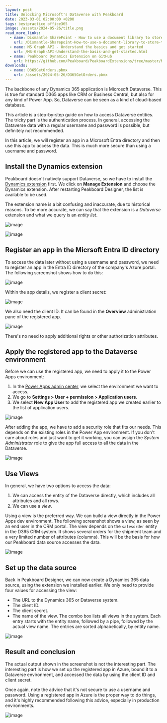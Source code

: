 ```yaml
---
layout: post
title: Unlocking Microsoft's Dataverse with Peakboard
date: 2023-03-01 02:00:00 +0200
tags: bestpractice office365
image: /assets/2024-05-26/title.png
read_more_links:
  - name: Dismantle SharePoint - How to use a document library to store technical drawings and download them in Peakboard dynamically
    url: /Dismantle-Sharepoint-How-to-use-a-document-library-to-store-techical-drawings-and-download-them-to-Peakboard-dynamically.html
  - name: MS Graph API - Understand the basics and get started
    url: /MS-Graph-API-Understand-the-basis-and-get-started.html
  - name: Peakboard Dynamics Extension on GitHub
    url: https://github.com/Peakboard/PeakboardExtensions/tree/master/MicrosoftDynamics365
downloads:
  - name: D365GetOrders.pbmx
    url: /assets/2024-05-26/D365GetOrders.pbmx
---
```

The backbone of any Dynamics 365 application is Microsoft Dataverse. This is true for standard D365 apps like CRM or Business Central, but also for any kind of Power App. So, Dataverse can be seen as a kind of cloud-based database. 

This article is a step-by-step guide on how to access Dataverse entities. The tricky part is the authentication process. In general, accessing the Dataverse data with a regular username and password is possible, but definitely not recommended.

In this article, we will register an app in a Microsoft Entra directory and then use this app to access the data. This is much more secure than using a username and password.

## Install the Dynamics extension

Peakboard doesn't natively support Dataverse, so we have to install the [Dynamics extension](https://templates.peakboard.com/extensions/Microsoft-Dynamics-365/en) first. We click on **Manage Extension** and choose the Dynamics extension. After restarting Peakboard Designer, the list is available to be used.

The extension name is a bit confusing and inaccurate, due to historical reasons. To be more accurate, we can say that the extension is a *Dataverse* extension and what we query is an *entity list*.

![image](/assets/2024-05-26/010.png)

![image](/assets/2024-05-26/020.png)

## Register an app in the Micrsoft Entra ID directory

To access the data later without using a username and password, we need to register an app in the Entra ID directory of the company's Azure portal. The following screenshot shows how to do this:

![image](/assets/2024-05-26/030.png)

Within the app details, we register a client secret:

![image](/assets/2024-05-26/040.png)

 We also need the client ID. It can be found in the **Overview** administration pane of the registered app.

![image](/assets/2024-05-26/050.png)

There's no need to apply additional rights or other authorization attributes.

## Apply the registered app to the Dataverse environment

Before we can use the registered app, we need to apply it to the Power Apps environment:

1. In the [Power Apps admin center](https://admin.powerplatform.microsoft.com/), we select the environment we want to access.
2. We go to **Settings > User + permission > Application users**.
3. We select **New App User** to add the registered app we created earlier to the list of application users.

![image](/assets/2024-05-26/055.png)

After adding the app, we have to add a security role that fits our needs. This depends on the existing roles in the Power App environment. If you don't care about roles and just want to get it working, you can assign the *System Administrator* role to give the app full access to all the data in the Dataverse.

![image](/assets/2024-05-26/060.png)

## Use Views

In general, we have two options to access the data:

1. We can access the entity of the Dataverse directly, which includes all attributes and all rows.
2. We can use a *view*.

Using a view is the preferred way. We can build a view directly in the Power Apps dev environment. The following screenshot shows a view, as seen by an end user in the CRM portal. The view depends on the `salesorder` entity in the D365 CRM system. It shows several orders for the shipment team and a very limited number of attributes (columns). This will be the basis for how our Peakboard data source accesses the data.

![image](/assets/2024-05-26/070.png)

## Set up the data source

Back in Peakboard Designer, we can now create a Dynamics 365 data source, using the extension we installed earlier. We only need to provide four values for accessing the view:

* The URL to the Dynamics 365 or Dataverse system.
* The client ID.
* The client secret.
* The name of the view. The combo box lists all views in the system. Each entry starts with the entity name, followed by a pipe, followed by the actual view name. The entries are sorted alphabetically, by entity name.

![image](/assets/2024-05-26/080.png)


## Result and conclusion

The actual output shown in the screenshot is not the interesting part. The interesting part is how we set up the registered app in Azure, bound it to a Dataverse environment, and accessed the data by using the client ID and client secret.

Once again, note the advice that it's not secure to use a username and password. Using a registered app in Azure is the proper way to do things, and it's highly recommended following this advice, especially in production environments.

![image](/assets/2024-05-26/090.png)


